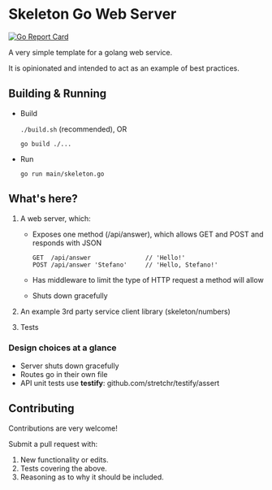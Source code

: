 # Skeleton Go Web Server

[![Go Report Card](https://goreportcard.com/badge/github.com/scharissis/go-server-skeleton)](https://goreportcard.com/report/github.com/scharissis/go-server-skeleton)

A very simple template for a golang web service.

It is opinionated and intended to act as an example of best practices.

## Building & Running

- Build

  `./build.sh` (recommended), OR

  `go build ./...`

- Run

  `go run main/skeleton.go`

## What's here?

1. A web server, which:

   - Exposes one method (/api/answer), which allows GET and POST and responds with JSON

     ```
     GET  /api/answer               // 'Hello!'
     POST /api/answer 'Stefano'     // 'Hello, Stefano!'
     ```

   - Has middleware to limit the type of HTTP request a method will allow
   - Shuts down gracefully

1. An example 3rd party service client library (skeleton/numbers)

1. Tests

### Design choices at a glance

- Server shuts down gracefully
- Routes go in their own file
- API unit tests use **testify**: github.com/stretchr/testify/assert

## Contributing

Contributions are very welcome!

Submit a pull request with:

1. New functionality or edits.
2. Tests covering the above.
3. Reasoning as to why it should be included.
